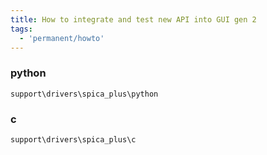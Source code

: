 ```yaml
---
title: How to integrate and test new API into GUI gen 2
tags:
  - 'permanent/howto'
---
```


### python

`support\drivers\spica_plus\python`

### c

`support\drivers\spica_plus\c`

